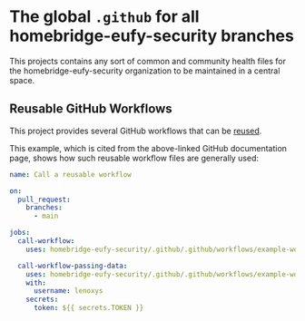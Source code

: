 # The global `.github` for all homebridge-eufy-security branches

This projects contains any sort of common and community health files for the homebridge-eufy-security organization
to be maintained in a central space.

## Reusable GitHub Workflows

This project provides several GitHub workflows that can be [reused](https://docs.github.com/en/actions/learn-github-actions/reusing-workflows).

This example, which is cited from the above-linked GitHub documentation page, shows how such
reusable workflow files are generally used: 

```yaml
name: Call a reusable workflow

on:
  pull_request:
    branches:
      - main

jobs:
  call-workflow:
    uses: homebridge-eufy-security/.github/.github/workflows/example-workflow.yml@main

  call-workflow-passing-data:
    uses: homebridge-eufy-security/.github/.github/workflows/example-workflow.yml@main
    with:
      username: lenoxys
    secrets:
      token: ${{ secrets.TOKEN }}
```
